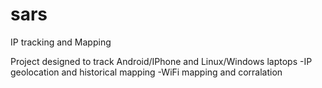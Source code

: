 # sars
IP tracking and Mapping

Project designed to track Android/IPhone and Linux/Windows laptops
-IP geolocation and historical mapping
-WiFi mapping and corralation

